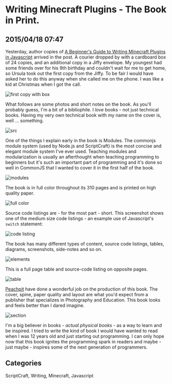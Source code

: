 # Writing Minecraft Plugins - The Book in Print.
## 2015/04/18 07:47

Yesterday, author copies of [A Beginner's Guide to Writing Minecraft Plugins in Javascript][bk] arrived in the post. A courier dropped by with a cardboard box of 24 copies, and an additional copy in a Jiffy envelope. 
My youngest had some friends over for his 9th birthday and couldn't wait for me to get home, so Ursula took out the first copy from the Jiffy. To be fair I would have asked her to do this anyway when she called me on the phone. I was like a kid at Christmas when I got the call.

![first copy with box](images/sc-book-pkg.png)

What follows are some photos and short notes on the book. As you'll probably guess, I'm a bit of a bibliophile. I *love* books - not just technical books. Having my very own technical book with my name on the cover is, well ... something. 

![src](images/sc-book-src.png)

One of the things I explain early in the book is Modules. The commonjs module system (used by Node.js and ScriptCraft) is the most concise and elegant module system I've ever used. Teaching modules and modularization is usually an afterthought when teaching programming to beginners but it's such an important part of programming and it's done so well in CommonJS that I wanted to cover it in the first half of the book. 

![modules](images/sc-book-modules.png)

The book is in full color throughout its 310 pages and is printed on high quality paper.

![full color](images/sc-book-full-color.png)

Source code listings are - for the most part - short. This screenshot shows one of the medium size code listings - an example use of Javascript's `switch` statement:

![code listing](images/sc-book-switch.png) 

The book has many different types of content, source code listings, tables, diagrams, screenshots, side-notes and so on. 

![elements](images/sc-book-elements.png)

This is a full page table and source-code listing on opposite pages.

![table](images/sc-book-table.png)

[Peachpit][pp] have done a wonderful job on the production of this book.
The cover, spine, paper quality and layout are what you'd expect from a publisher that specializes in Photography and Education.
This book looks and feels better than I dared imagine. 

![section](images/sc-book-section.png)

I'm a big believer in books - *actual physical books* - as a way to learn and be inspired. I tried to write the kind of book I would have wanted to read when I was 12 years old and just starting out programming. I can only hope now that this book ignites the programming spark in readers and maybe - just maybe - inspires some of the next generation of programmers.



[bk]: http://www.peachpit.com/store/beginners-guide-to-writing-minecraft-plugins-in-javascript-9780133930146
[pp]: http://www.peachpit.com/

## Categories
ScriptCraft, Writing, Minecraft, Javascript
